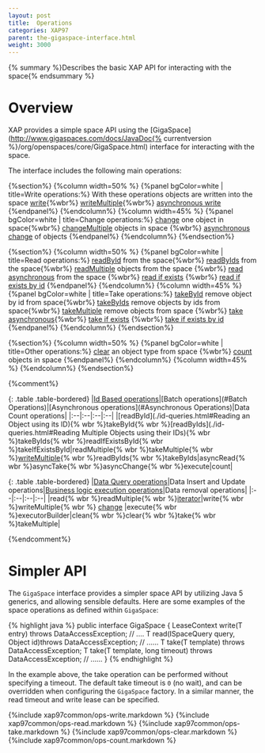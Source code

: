 ```yaml
---
layout: post
title:  Operations
categories: XAP97
parent: the-gigaspace-interface.html
weight: 3000
---
```



{% summary %}Describes the basic XAP API for interacting with the space{% endsummary %}

# Overview

XAP provides a simple space API using the [GigaSpace](http://www.gigaspaces.com/docs/JavaDoc{% currentversion %}/org/openspaces/core/GigaSpace.html) interface for interacting with the space.


The interface includes the following main operations:

{%section%}
{%column width=50% %}
{%panel bgColor=white | title=Write operations:%}
With these operations objects are written into the space
[write](#write){%wbr%}
[writeMultiple](#writeMultiple){%wbr%}
[asynchronous write](#writeAsynchronous)
{%endpanel%}
{%endcolumn%}
{%column width=45% %}
{%panel bgColor=white | title=Change operations:%}
[change](#change)  one object in space{%wbr%}
[changeMultiple](#changeMultiple) objects in space {%wbr%}
[asynchronous change](#asynchronousChange) of objects
{%endpanel%}
{%endcolumn%}
{%endsection%}


{%section%}
{%column width=50% %}
{%panel bgColor=white |  title=Read operations:%}
[readById]() from the space{%wbr%}
[readByIds]() from the space{%wbr%}
[readMultiple]() objects from the space {%wbr%}
[read asynchronous]() from the space {%wbr%}
[read if exists]() {%wbr%}
[read if exists by id]()
{%endpanel%}
{%endcolumn%}
{%column width=45% %}
{%panel bgColor=white |  title=Take operations:%}
[takeById]() remove object by id from space{%wbr%}
[takeByIds]() remove objects by ids from space{%wbr%}
[takeMultiple]() remove objects from space {%wbr%}
[take asynchronous](){%wbr%}
[take if exists]() {%wbr%}
[take if exists by id]()
{%endpanel%}
{%endcolumn%}
{%endsection%}

{%section%}
{%column width=50% %}
{%panel bgColor=white |  title=Other operations:%}
[clear]() an object type from space {%wbr%}
[count]() objects in space
{%endpanel%}
{%endcolumn%}
{%column width=45% %}
{%endcolumn%}
{%endsection%}

{%comment%}

{: .table .table-bordered}
|[Id Based operations](./id-queries.html)|[Batch operations](#Batch Operations)|[Asynchronous operations](#Asynchronous Operations)|Data Count operations|
|:--|:--|:--|:--|
|[readById](./id-queries.html#Reading an Object using its ID){% wbr %}takeById{% wbr %}[readByIds](./id-queries.html#Reading Multiple Objects using their IDs){% wbr %}takeByIds{% wbr %}readIfExistsById{% wbr %}takeIfExistsById|readMultiple{% wbr %}takeMultiple{% wbr %}[writeMultiple](#writeMultiple){% wbr %}readByIds{% wbr %}takeByIds|asyncRead{% wbr %}asyncTake{% wbr %}asyncChange{% wbr %}execute|count|

{: .table .table-bordered}
|[Data Query operations](./sqlquery.html)|Data Insert and Update operations|[Business logic execution operations](./task-execution-over-the-space.html)|Data removal operations|
|:--|:--|:--|:--|
|read{% wbr %}readMultiple{% wbr %}[iterator](./paging-support-with-space-iterator.html)|write{% wbr %}writeMultiple{% wbr %}   [change](./change-api.html) |execute{% wbr %}executorBuilder|clean{% wbr %}clear{% wbr %}take{% wbr %}takeMultiple|

{%endcomment%}

# Simpler API

The `GigaSpace` interface provides a simpler space API by utilizing Java 5 generics, and allowing sensible defaults. Here are some examples of the space operations as defined within `GigaSpace`:

{% highlight java %}
public interface GigaSpace {
    <T> LeaseContext<T> write(T entry) throws DataAccessException;
    // ....
    <T> T read(ISpaceQuery<T> query, Object id)throws DataAccessException;
    // ......
    <T> T take(T template) throws DataAccessException;
    <T> T take(T template, long timeout) throws DataAccessException;
    // ......
}
{% endhighlight %}

In the example above, the take operation can be performed without specifying a timeout. The default take timeout is `0` (no wait), and can be overridden when configuring the `GigaSpace` factory. In a similar manner, the read timeout and write lease can be specified.




{%include xap97common/ops-write.markdown %}
{%include xap97common/ops-read.markdown %}
{%include xap97common/ops-take.markdown %}
{%include xap97common/ops-clear.markdown %}
{%include xap97common/ops-count.markdown %}





